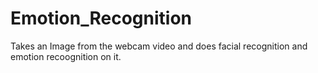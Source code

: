 # Emotion_Recognition
Takes an Image from the webcam video and does facial recognition and emotion recoognition on it.
